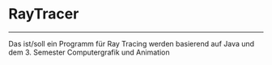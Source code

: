 # RayTracer
---------------

Das ist/soll ein Programm für Ray Tracing werden basierend auf Java und dem 3. Semester Computergrafik und Animation
